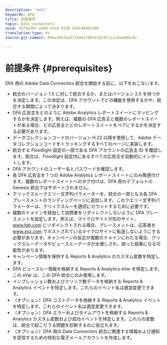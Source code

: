 ```yaml
---
description: 'null'
keywords: DFA
title: 前提条件
topic: Data connectors
uuid: b5f5e30c-e269-41a4-9236-5ddc404bfd94
translation-type: ht
source-git-commit: 99ee24efaa517e8da700c67818c111c4aa90dc02

---
```



# 前提条件 {#prerequisites}

DFA 用の Adobe Data Connectors 統合を開始する前に、以下をおこないます。

* 統合のバージョン 1.5 に対して統合するか、またはバージョン 2.0 を待つかを決定します。この決定は、DFA アカウントでどの機能を使用するかや、統合する期間によって決まります。
* DFA 広告主をどのように Adobe Analytics レポートスイートにマッピングするかを決定します。例えば、複数の DFA 広告主と複数のレポートスイートがある場合、どの広告主とどのレポートスイートをペアにするかを決定する必要があります。
* データコレクションコードのバージョン H.22 以降を使用して、Adobe データコレクションコードをトラッキングするすべてのページに実装します。
* 統合する Floodlight 設定の一部である DFA アカウントの広告主 ID を確認します。統合は、Floodlight 設定内にあるすべての広告主を自動的にインポートします。
* DFA アカウントのユーザー名とパスワードを確認します。
* 各 DFA 広告主を 1 つの Adobe Analytics レポートスイートにのみ関連付けます。複数のレポートスイートへのタグ付けは、DFA 用のデフォルトの Genesis 統合ではサポートされません。
* クリックスルークエリー文字列パラメーターを、統合の一部となる各 DFA プレースメントのランディングページに追加します。このクエリー文字列パラメーターは、クリックスルーを適切にカウントするために必要です。
* 複数のドメインを経由して訪問者をリダイレクトしないように DFA プレースメントを設定します。例えば、マイクロサイトが別のサイト、www.fgh.com にリダイレクトされる場合、プレースメントは、応答者を www.xyz.com でホストされているマイクロサイトに転送しないようにする必要があります。キャンペーンの反応が複数のドメインにわたる場合、クリックスルーデータやビュースルーデータが水増しされ、誤った結果になる可能性があります。
* キャンペーン情報を保持する Reports &amp; Analytics のカスタム変数を特定します。
* DFA ビュースルー情報を格納する Reports &amp; Analytics eVar を特定します。この eVar は、この DFA 統合にのみ使用します。
* インプレッション数およびクリック数データを格納する Reports &amp; Analytics イベントを特定します。これらのイベント名は適宜変更できます。
* （オプション）DFA コストデータを格納する Reports &amp; Analytics イベントを特定します。これらのイベント名は適宜変更できます。
* （オプション）DFA エラーおよびタイムアウトを格納する Reports &amp; Analytics カスタム変数および成功イベントを特定します。これらの変数は、統合で起こりうる問題を診断するのに役立ちます。
* （オプション）DFA 用の Data Connectors 統合に関連する情報および通知を受信するための特別な電子メールアカウントを作成します。

